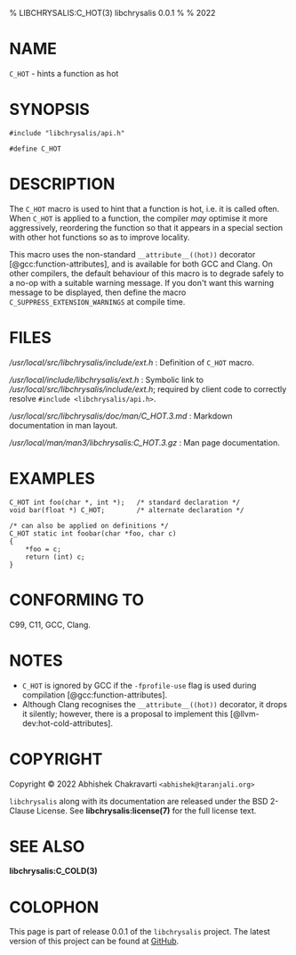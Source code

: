 % LIBCHRYSALIS:C_HOT(3) libchrysalis 0.0.1
% 
% 2022
 

# NAME

`C_HOT` - hints a function as hot


# SYNOPSIS

```
#include "libchrysalis/api.h"

#define C_HOT
```


# DESCRIPTION

The `C_HOT` macro is used to hint that a function is hot, i.e. it is called
often. When `C_HOT` is applied to a function, the compiler _may_ optimise it
more aggressively, reordering the function so that it appears in a special
section with other hot functions so as to improve locality.

This macro uses the non-standard `__attribute__((hot))` decorator
[@gcc:function-attributes], and is available for both GCC and Clang. On other
compilers, the default behaviour of this macro is to degrade safely to a no-op
with a suitable warning message. If you don't want this warning message to be
displayed, then define the macro `C_SUPPRESS_EXTENSION_WARNINGS` at compile
time.


# FILES

*/usr/local/src/libchrysalis/include/ext.h*
: Definition of `C_HOT` macro.

*/usr/local/include/libchrysalis/ext.h*
: Symbolic link to */usr/local/src/libchrysalis/include/ext.h*; required by
client code to correctly resolve `#include <libchrysalis/api.h>`.

*/usr/local/src/libchrysalis/doc/man/C_HOT.3.md*
: Markdown documentation in man layout.

*/usr/local/man/man3/libchrysalis:C_HOT.3.gz*
: Man page documentation.
 

# EXAMPLES

```
C_HOT int foo(char *, int *);   /* standard declaration */
void bar(float *) C_HOT;        /* alternate declaration */

/* can also be applied on definitions */
C_HOT static int foobar(char *foo, char c)
{
	*foo = c;
	return (int) c;
}
```


# CONFORMING TO

C99, C11, GCC, Clang.



# NOTES

- `C_HOT` is ignored by GCC if the `-fprofile-use` flag is used during
  compilation [@gcc:function-attributes].
- Although Clang recognises the `__attribute__((hot))` decorator, it drops it
  silently; however, there is a proposal to implement this
  [@llvm-dev:hot-cold-attributes].


# COPYRIGHT

Copyright &copy; 2022 Abhishek Chakravarti `<abhishek@taranjali.org>`

`libchrysalis` along with its documentation are released under the BSD 2-Clause
License. See **libchrysalis:license(7)** for the full license text.


# SEE ALSO

**libchrysalis:C_COLD(3)**


# COLOPHON

This page is part of release 0.0.1 of the `libchrysalis` project. The latest
version of this project can be found at
[GitHub](https://github.com/achakravarti/libchrysalis).

